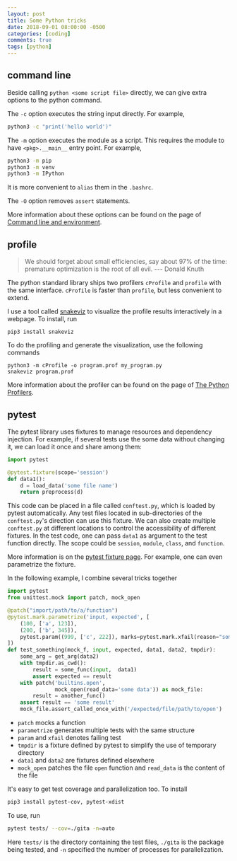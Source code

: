```yaml
---
layout: post
title: Some Python tricks
date: 2018-09-01 08:00:00 -0500
categories: [coding]
comments: true
tags: [python]
---
```


## command line

Beside calling `python <some script file>` directly, we can
give extra options to the python command.

The `-c` option executes the string input directly. For example,

```bash
python3 -c "print('hello world')"
```

The `-m` option executes the module as a script. This requires the module to
have `<pkg>.__main__` entry point. For example,

```bash
python3 -m pip
python3 -m venv
python3 -m IPython
```

It is more convenient to `alias` them in the `.bashrc`.

The `-O` option removes `assert` statements.

More information about these options can be found on the page of
[Command line and environment](https://docs.python.org/3/using/cmdline.html).

## profile

> We should forget about small efficiencies, say about 97% of the time: premature optimization is the root of all evil. --- Donald Knuth

The python standard library ships two profilers `cProfile` and `profile` with
the same interface. `cProfile` is faster than `profile`, but less convenient to
extend.

I use a tool called [snakeviz](https://jiffyclub.github.io/snakeviz/) to
visualize the profile results interactively in a webpage. To install, run

```shell
pip3 install snakeviz
```

To do the profiling and generate the visualization, use the following commands

```shell
python3 -m cProfile -o program.prof my_program.py
snakeviz program.prof
```

More information about the profiler can be found on the page of
[The Python Profilers](https://docs.python.org/3/library/profile.html).

## pytest

The pytest library uses fixtures to manage resources and dependency injection.
For example, if several tests use the some data without changing it, we can
load it once and share among them:

```python
import pytest

@pytest.fixture(scope='session')
def data1():
    d = load_data('some file name')
    return preprocess(d)
```

This code can be placed in a file called `conftest.py`, which is loaded by
pytest automatically. Any test files located in sub-directories of the `conftest.py`'s
direction can use this fixture. We can also create multiple `conftest.py` at
different locations to control the accessibility of different fixtures.
In the test code, one can pass `data1` as argument to the test function directly.
The scope could be `session`, `module`, `class`, and `function`.

More information is on the [pytest fixture page](https://docs.pytest.org/en/latest/fixture.html).
For example, one can even parametrize the fixture.

In the following example, I combine several tricks together

```python
import pytest
from unittest.mock import patch, mock_open

@patch("import/path/to/a/function")
@pytest.mark.parametrize('input, expected', [
    (100, ['a', 123]),
    (200, ['b', 345]),
    pytest.param((999, ['c', 222]), marks=pytest.mark.xfail(reason="some reason")),
])
def test_something(mock_f, input, expected, data1, data2, tmpdir):
    some_arg = get_arg(data2)
    with tmpdir.as_cwd():
        result = some_func(input,  data1)
        assert expected == result
    with patch('builtins.open',
               mock_open(read_data='some data')) as mock_file:
        result = another_func()
    assert result == 'some result'
    mock_file.assert_called_once_with('/expected/file/path/to/open')
```

- `patch` mocks a function
- `parametrize` generates multiple tests with the same structure
- `param` and `xfail` denotes failing test
- `tmpdir` is a fixture defined by pytest to simplify the use of temporary directory
- `data1` and `data2` are fixtures defined elsewhere
- `mock_open` patches the file `open` function and `read_data` is the content of the file

It's easy to get test coverage and parallelization too. To install

```bash
pip3 install pytest-cov, pytest-xdist
```

To use, run

```bash
pytest tests/ --cov=./gita -n=auto
```

Here `tests/` is the directory containing the test files, `./gita` is the package
being tested, and `-n` specified the number of processes for parallelization.
